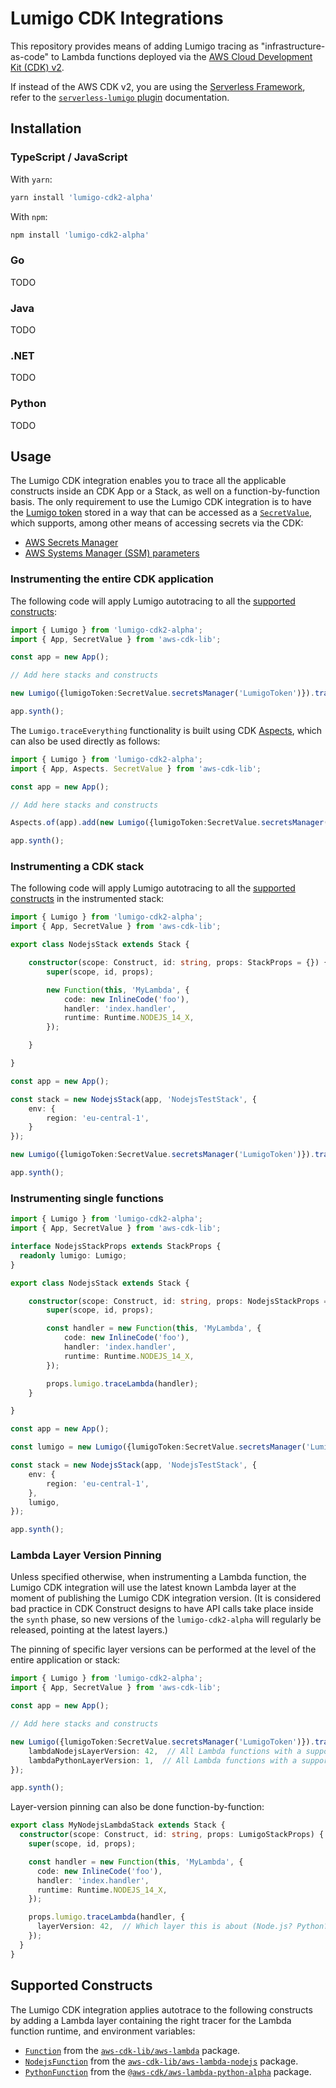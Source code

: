 # Lumigo CDK Integrations

This repository provides means of adding Lumigo tracing as "infrastructure-as-code" to Lambda functions deployed via the [AWS Cloud Development Kit (CDK) v2](https://docs.aws.amazon.com/cdk/api/v2/).

If instead of the AWS CDK v2, you are using the [Serverless Framework](https://www.serverless.com/), refer to the [`serverless-lumigo` plugin](https://github.com/lumigo-io/serverless-lumigo-plugin) documentation.

## Installation

### TypeScript / JavaScript

With `yarn`:

```sh
yarn install 'lumigo-cdk2-alpha'
```

With `npm`:

```sh
npm install 'lumigo-cdk2-alpha'
```

### Go

TODO

### Java

TODO

### .NET

TODO

### Python

TODO

## Usage

The Lumigo CDK integration enables you to trace all the applicable constructs inside an CDK App or a Stack, as well on a function-by-function basis.
The only requirement to use the Lumigo CDK integration is to have the [Lumigo token](https://docs.lumigo.io/docs/lumigo-tokens) stored in a way that can be accessed as a [`SecretValue`](https://docs.aws.amazon.com/cdk/api/v2/docs/aws-cdk-lib.SecretValue.html), which supports, among other means of accessing secrets via the CDK:

* [AWS Secrets Manager](https://docs.aws.amazon.com/cdk/api/v2/docs/aws-cdk-lib.SecretValue.html#static-secretswbrmanagersecretid-options)
* [AWS Systems Manager (SSM) parameters](https://docs.aws.amazon.com/cdk/api/v2/docs/aws-cdk-lib.SecretValue.html#static-ssmwbrsecureparametername-version)

### Instrumenting the entire CDK application

The following code will apply Lumigo autotracing to all the [supported constructs](#supported-constructs):

```typescript
import { Lumigo } from 'lumigo-cdk2-alpha';
import { App, SecretValue } from 'aws-cdk-lib';

const app = new App();

// Add here stacks and constructs

new Lumigo({lumigoToken:SecretValue.secretsManager('LumigoToken')}).traceEverything(app);

app.synth();
```

The `Lumigo.traceEverything` functionality is built using CDK [Aspects](https://docs.aws.amazon.com/cdk/api/v2/docs/aws-cdk-lib.Aspects.html), which can also be used directly as follows:

```typescript
import { Lumigo } from 'lumigo-cdk2-alpha';
import { App, Aspects. SecretValue } from 'aws-cdk-lib';

const app = new App();

// Add here stacks and constructs

Aspects.of(app).add(new Lumigo({lumigoToken:SecretValue.secretsManager('LumigoToken')}).asAspect());

app.synth();
```

### Instrumenting a CDK stack

The following code will apply Lumigo autotracing to all the [supported constructs](#supported-constructs) in the instrumented stack:

```typescript
import { Lumigo } from 'lumigo-cdk2-alpha';
import { App, SecretValue } from 'aws-cdk-lib';

export class NodejsStack extends Stack {

    constructor(scope: Construct, id: string, props: StackProps = {}) {
        super(scope, id, props);

        new Function(this, 'MyLambda', {
            code: new InlineCode('foo'),
            handler: 'index.handler',
            runtime: Runtime.NODEJS_14_X,
        });

    }

}

const app = new App();

const stack = new NodejsStack(app, 'NodejsTestStack', {
    env: {
        region: 'eu-central-1',
    }
}); 

new Lumigo({lumigoToken:SecretValue.secretsManager('LumigoToken')}).traceEverything(stack);

app.synth();
```

### Instrumenting single functions

```typescript
import { Lumigo } from 'lumigo-cdk2-alpha';
import { App, SecretValue } from 'aws-cdk-lib';

interface NodejsStackProps extends StackProps {
  readonly lumigo: Lumigo;
}

export class NodejsStack extends Stack {

    constructor(scope: Construct, id: string, props: NodejsStackProps = {}) {
        super(scope, id, props);

        const handler = new Function(this, 'MyLambda', {
            code: new InlineCode('foo'),
            handler: 'index.handler',
            runtime: Runtime.NODEJS_14_X,
        });

        props.lumigo.traceLambda(handler);
    }

}

const app = new App();

const lumigo = new Lumigo({lumigoToken:SecretValue.secretsManager('LumigoToken')}).traceEverything(stack);

const stack = new NodejsStack(app, 'NodejsTestStack', {
    env: {
        region: 'eu-central-1',
    },
    lumigo,
}); 

app.synth();
```

### Lambda Layer Version Pinning

Unless specified otherwise, when instrumenting a Lambda function, the Lumigo CDK integration will use the latest known Lambda layer at the moment of publishing the Lumigo CDK integration version.
(It is considered bad practice in CDK Construct designs to have API calls take place inside the `synth` phase, so new versions of the `lumigo-cdk2-alpha` will regularly be released, pointing at the latest layers.)

The pinning of specific layer versions can be performed at the level of the entire application or stack:

```typescript
import { Lumigo } from 'lumigo-cdk2-alpha';
import { App, SecretValue } from 'aws-cdk-lib';

const app = new App();

// Add here stacks and constructs

new Lumigo({lumigoToken:SecretValue.secretsManager('LumigoToken')}).traceEverything(app, {
    lambdaNodejsLayerVersion: 42,  // All Lambda functions with a supported Node.js runtime will use the layer v42
    lambdaPythonLayerVersion: 1,  // All Lambda functions with a supported Python runtime will use the layer v1
});

app.synth();
```

Layer-version pinning can also be done function-by-function:

```typescript
export class MyNodejsLambdaStack extends Stack {
  constructor(scope: Construct, id: string, props: LumigoStackProps) {
    super(scope, id, props);

    const handler = new Function(this, 'MyLambda', {
      code: new InlineCode('foo'),
      handler: 'index.handler',
      runtime: Runtime.NODEJS_14_X,
    });

    props.lumigo.traceLambda(handler, {
      layerVersion: 42,  // Which layer this is about (Node.js? Python?) is contextual to the `runtime` of the function
    });
  }
}
```

## Supported Constructs

The Lumigo CDK integration applies autotrace to the following constructs by adding a Lambda layer containing the right tracer for the Lambda function runtime, and environment variables:

* [`Function`](https://docs.aws.amazon.com/cdk/api/v2/docs/aws-cdk-lib.aws_lambda.Function.html) from the [`aws-cdk-lib/aws-lambda`](https://docs.aws.amazon.com/cdk/api/v2/docs/aws-cdk-lib.aws_lambda-readme.html) package.
* [`NodejsFunction`](https://docs.aws.amazon.com/cdk/api/v2/docs/aws-cdk-lib.aws_lambda_nodejs.NodejsFunction.html) from the [`aws-cdk-lib/aws-lambda-nodejs`](https://docs.aws.amazon.com/cdk/api/v2/docs/aws-cdk-lib.aws_lambda_nodejs-readme.html) package.
* [`PythonFunction`](https://docs.aws.amazon.com/cdk/api/v2/docs/@aws-cdk_aws-lambda-python-alpha.PythonFunction.html) from the [`@aws-cdk/aws-lambda-python-alpha`](https://docs.aws.amazon.com/cdk/api/v2/docs/aws-lambda-python-alpha-readme.html) package.
